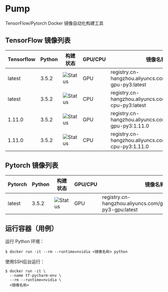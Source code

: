 # Pump
TensorFlow/Pytorch Docker 镜像自动化构建工具

## TensorFlow 镜像列表

| Tensorflow | Python | 构建状态                                                     | GPU/CPU | 镜像名称                                                     |
| ---------- | ------ | ------------------------------------------------------------ | ------- | ------------------------------------------------------------ |
| latest     | 3.5.2  | ![Status](https://www.travis-ci.org/NJUPT-ISL/Pump.svg?branch=master) | GPU     | registry.cn-hangzhou.aliyuncs.com/geekcloud/tf-gpu-py3:latest |
| latest     | 3.5.2  | ![Status](https://www.travis-ci.org/NJUPT-ISL/Pump.svg?branch=tf-cpu) | CPU     | registry.cn-hangzhou.aliyuncs.com/geekcloud/tf-cpu-py3:latest |
| 1.11.0     | 3.5.2  | ![Status](https://www.travis-ci.org/NJUPT-ISL/Pump.svg?branch=tf-gpu-1.11.0) | GPU     | registry.cn-hangzhou.aliyuncs.com/geekcloud/tf-gpu-py3:1.11.0 |
| 1.11.0     | 3.5.2  | ![Status](https://www.travis-ci.org/NJUPT-ISL/Pump.svg?branch=tf-cpu-1.11.0) | CPU     | registry.cn-hangzhou.aliyuncs.com/geekcloud/tf-cpu-py3:1.11.0 |

## Pytorch 镜像列表

| Pytorch | Python | 构建状态 | GPU/CPU | 镜像名称                                                     |
| ---------- | ------ | ------- | ------------------------------------------------------------ | ------------------------------------------------------------ |
| latest     | 3.5.2  | ![Status](https://www.travis-ci.org/NJUPT-ISL/Pump.svg?branch=pytorch-gpu) | GPU     | registry.cn-hangzhou.aliyuncs.com/geekcloud/pytorch-py3-gpu:latest |


## 运行容器（用例）

运行 Python 环境：

```shell
$ docker run -it --rm --runtime=nvidia <镜像名称> python
```

使用SSH后台运行：

```shell
$ docker run -it \
  --name tf-pycharm-env \
  --rm --runtime=nvidia \
  <镜像名称>
```
